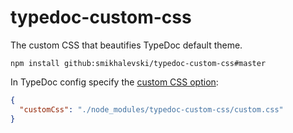 # typedoc-custom-css

The custom CSS that beautifies TypeDoc default theme.

```shell
npm install github:smikhalevski/typedoc-custom-css#master
```

In TypeDoc config specify the [custom CSS option](https://typedoc.org/options/output/#customcss):

```json
{
  "customCss": "./node_modules/typedoc-custom-css/custom.css"
}
```
